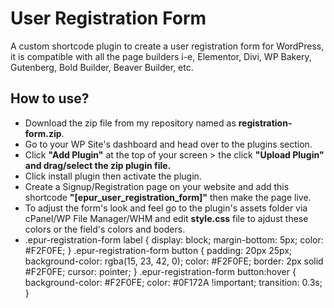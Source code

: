 # User Registration Form
<p>A custom shortcode plugin to create a user registration form for WordPress, it is compatible with all the page builders i-e, Elementor, Divi, WP Bakery, Gutenberg, Bold Builder, Beaver Builder, etc.</p>
<h2>How to use?</h2>
<ul>
  <li>Download the zip file from my repository named as <b>registration-form.zip</b>.</li>
  <li>Go to your WP Site's dashboard and head over to the plugins section.</li>
  <li>Click <b>"Add Plugin"</b> at the top of your screen > the click <b>"Upload Plugin" and drag/select the zip plugin file.</b></li>
  <li>Click install plugin then activate the plugin.</li>
  <li>Create a Signup/Registration page on your website and add this shortcode <b>"[epur_user_registration_form]"</b> then make the page live.</li>
  <li>To adjust the form's look and feel go to the plugin's assets folder via cPanel/WP File Manager/WHM and edit <b>style.css</b> file to ajdust these colors or the field's colors and boders.</li>
  <li>
.epur-registration-form label {
    display: block;
    margin-bottom: 5px;
    color: #F2F0FE;
}
.epur-registration-form button {
    padding: 20px 25px;
    background-color: rgba(15, 23, 42, 0);
    color: #F2F0FE;
    border: 2px solid #F2F0FE;
    cursor: pointer;
}
.epur-registration-form button:hover {
    background-color: #F2F0FE;
    color: #0F172A !important; 
    transition: 0.3s;
}</li>
</ul>

